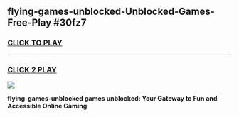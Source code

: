
## flying-games-unblocked-Unblocked-Games-Free-Play #30fz7
<h3>
<a href="https://us.freeplayer.one?title=flying-games-unblocked&ref=9M">CLICK TO PLAY</a></h3>
<hr>

<h3>
<a href="https://us.freeplayer.one?title=flying-games-unblocked&ref=9M">CLICK 2 PLAY</a>
  
</h3>

<a href="https://us.freeplayer.one?title=flying-games-unblocked&ref=9M"><img src="https://clearcache.store/games.png"></a>


**flying-games-unblocked games unblocked: Your Gateway to Fun and Accessible Online Gaming**
